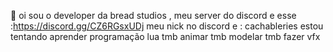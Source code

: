 👋 oi sou o developer da bread studios , meu server do discord e esse :https://discord.gg/CZ6RGsxUDj
meu nick no discord e : cachableries
estou tentando aprender programação lua
tmb animar
tmb modelar
tmb fazer vfx
